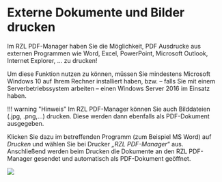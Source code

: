 # Externe Dokumente und Bilder drucken

Im RZL PDF-Manager haben Sie die Möglichkeit, PDF Ausdrucke aus externen
Programmen wie Word, Excel, PowerPoint, Microsoft Outlook, Internet
Explorer, … zu drucken!

Um diese Funktion nutzen zu können, müssen Sie mindestens Microsoft
Windows 10 auf Ihrem Rechner installiert haben, bzw. – falls Sie mit
einem Serverbetriebssystem arbeiten – einen Windows Server 2016 im
Einsatz haben.

!!! warning "Hinweis"
    Im RZL PDF-Manager können Sie auch Bilddateien (.jpg, .png,...) drucken.
    Diese werden dann ebenfalls als PDF-Dokument ausgegeben.

Klicken Sie dazu im betreffenden Programm (zum Beispiel MS Word) auf
*Drucken* und wählen Sie bei Drucker *„RZL PDF-Manager“* aus.
Anschließend werden beim Drucken die Dokumente an den RZL PDF-Manager
gesendet und automatisch als PDF-Dokument geöffnet.


![](<img/image26.png>)